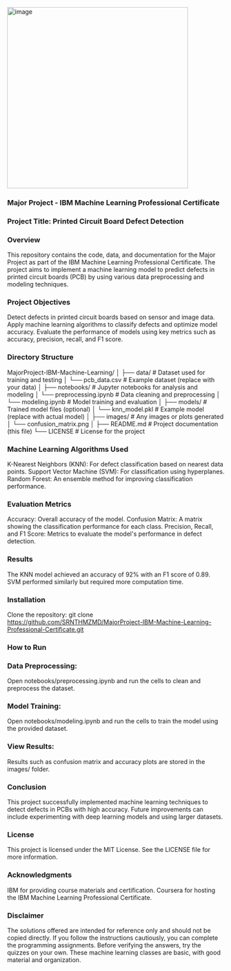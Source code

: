 <img width="419" alt="image" src="https://github.com/user-attachments/assets/bccfdf72-d6ab-4078-b0ea-15e8f14a81af">

### Major Project - IBM Machine Learning Professional Certificate

### Project Title: Printed Circuit Board Defect Detection
### Overview
This repository contains the code, data, and documentation for the Major Project as part of the IBM Machine Learning Professional Certificate. The project aims to implement a machine learning model to predict defects in printed circuit boards (PCB) by using various data preprocessing and modeling techniques.

### Project Objectives
Detect defects in printed circuit boards based on sensor and image data.
Apply machine learning algorithms to classify defects and optimize model accuracy.
Evaluate the performance of models using key metrics such as accuracy, precision, recall, and F1 score.

### Directory Structure

MajorProject-IBM-Machine-Learning/
│
├── data/                  # Dataset used for training and testing
│   └── pcb_data.csv        # Example dataset (replace with your data)
│
├── notebooks/              # Jupyter notebooks for analysis and modeling
│   └── preprocessing.ipynb # Data cleaning and preprocessing
│   └── modeling.ipynb      # Model training and evaluation
│
├── models/                 # Trained model files (optional)
│   └── knn_model.pkl       # Example model (replace with actual model)
│
├── images/                 # Any images or plots generated
│   └── confusion_matrix.png
│
├── README.md               # Project documentation (this file)
└── LICENSE                 # License for the project

### Machine Learning Algorithms Used
K-Nearest Neighbors (KNN): For defect classification based on nearest data points.
Support Vector Machine (SVM): For classification using hyperplanes.
Random Forest: An ensemble method for improving classification performance.

### Evaluation Metrics
Accuracy: Overall accuracy of the model.
Confusion Matrix: A matrix showing the classification performance for each class.
Precision, Recall, and F1 Score: Metrics to evaluate the model's performance in defect detection.

### Results
The KNN model achieved an accuracy of 92% with an F1 score of 0.89.
SVM performed similarly but required more computation time.

### Installation
Clone the repository:
git clone https://github.com/SRNTHMZMD/MajorProject-IBM-Machine-Learning-Professional-Certificate.git

### How to Run

### Data Preprocessing:

Open notebooks/preprocessing.ipynb and run the cells to clean and preprocess the dataset.

### Model Training:

Open notebooks/modeling.ipynb and run the cells to train the model using the provided dataset.

### View Results:

Results such as confusion matrix and accuracy plots are stored in the images/ folder.


### Conclusion
This project successfully implemented machine learning techniques to detect defects in PCBs with high accuracy. Future improvements can include experimenting with deep learning models and using larger datasets.

### License
This project is licensed under the MIT License. See the LICENSE file for more information.

### Acknowledgments
IBM for providing course materials and certification.
Coursera for hosting the IBM Machine Learning Professional Certificate.

### Disclaimer
The solutions offered are intended for reference only and should not be copied directly. If you follow the instructions cautiously, you can complete the programming assignments. Before verifying the answers, try the quizzes on your own. These machine learning classes are basic, with good material and organization.
